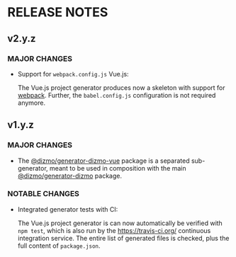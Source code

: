 # RELEASE NOTES

## v2.y.z

### MAJOR CHANGES

* Support for `webpack.config.js` Vue.js:

    The Vue.js project generator produces now a skeleton with support for [webpack]. Further, the `babel.config.js` configuration is not required anymore.

## v1.y.z

### MAJOR CHANGES

* The [@dizmo/generator-dizmo-vue] package is a separated sub-generator, meant to be used in composition with the main [@dizmo/generator-dizmo] package.

### NOTABLE CHANGES

* Integrated generator tests with CI:

    The Vue.js project generator is can now automatically be verified with `npm test`, which is also run by the https://travis-ci.org/ continuous integration service. The entire list of generated files is checked, plus the full content of `package.json`.

[@dizmo/generator-dizmo]: https://github.com/dizmo/yeoman-generator-dizmo
[@dizmo/generator-dizmo-vue]: https://git.dizmo.com/dizmo/yeoman-generator-dizmo-vue
[webpack]: https://webpack.js.org/
